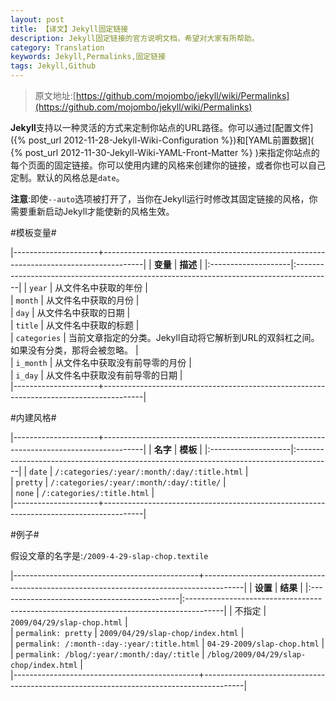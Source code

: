 ```yaml
---
layout: post
title: 【译文】Jekyll固定链接
description: Jekyll固定链接的官方说明文档，希望对大家有所帮助。
category: Translation
keywords: Jekyll,Permalinks,固定链接
tags: Jekyll,Github
---
```



> 原文地址:[https://github.com/mojombo/jekyll/wiki/Permalinks](https://github.com/mojombo/jekyll/wiki/Permalinks)



**Jekyll**支持以一种灵活的方式来定制你站点的URL路径。你可以通过[配置文件]({% post_url 2012-11-28-Jekyll-Wiki-Configuration %})和[YAML前置数据]( {% post_url 2012-11-30-Jekyll-Wiki-YAML-Front-Matter %} )来指定你站点的每个页面的固定链接。你可以使用内建的风格来创建你的链接，或者你也可以自己定制。默认的风格总是`date`。

**注意**:即使`--auto`选项被打开了，当你在Jekyll运行时修改其固定链接的风格，你需要重新启动Jekyll才能使新的风格生效。

#模板变量#

|---------------------+----------------------------------------------------------------------------------------|
|	**变量**            |         **描述**                                                                       |
|:--------------------|:---------------------------------------------------------------------------------------|
| `year`              |  从文件名中获取的年份                                                                  |		
| `month`             |  从文件名中获取的月份                                                                  |		
| `day`               |  从文件名中获取的日期                                                                  |		
| `title`             |  从文件名中获取的标题                                                                  |		
| `categories`        |  当前文章指定的分类。Jekyll自动将它解析到URL的双斜杠之间。如果没有分类，那将会被忽略。 |		
| `i_month`           |  从文件名中获取没有前导零的月份                                                        |		
| `i_day`             |  从文件名中获取没有前导零的日期                                                        |		
|---------------------+----------------------------------------------------------------------------------------|


#内建风格#

|---------------------+----------------------------------------------------------------------------------------|
|	**名字**            |         **模板**                                                                       |
|:--------------------|:---------------------------------------------------------------------------------------|
| `date`              |  `/:categories/:year/:month/:day/:title.html`                                          |		
| `pretty`            |  `/:categories/:year/:month/:day/:title/`                                              |		
| `none`              |  `/:categories/:title.html`                                                            |		
|---------------------+----------------------------------------------------------------------------------------|

#例子#

假设文章的名字是:`/2009-4-29-slap-chop.textile`

|----------------------------------------------+----------------------------------------------------------------------------------------|
|	**设置**                                     |         **结果**                                                                       |
|:---------------------------------------------|:---------------------------------------------------------------------------------------|
| 不指定                                       |  `2009/04/29/slap-chop.html`                                                           |		
| `permalink: pretty`                          |  `2009/04/29/slap-chop/index.html`                                                     |		
| `permalink: /:month-:day-:year/:title.html`  |  `04-29-2009/slap-chop.html`                                                           |		
| `permalink: /blog/:year/:month/:day/:title`  |  `/blog/2009/04/29/slap-chop/index.html`                                               |		
|----------------------------------------------+----------------------------------------------------------------------------------------|

